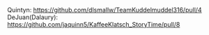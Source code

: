 Quintyn: https://github.com/dlsmallw/TeamKuddelmuddel316/pull/4
DeJuan(Dalaury): https://github.com/jaquinn5/KaffeeKlatsch_StoryTime/pull/8